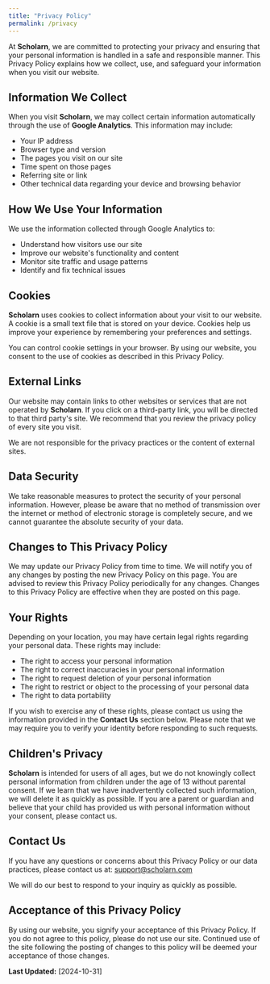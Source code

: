 ```yaml
---
title: "Privacy Policy"
permalink: /privacy
---
```


At **Scholarn**, we are committed to protecting your privacy and ensuring that your personal information is handled in a safe and responsible manner. This Privacy Policy explains how we collect, use, and safeguard your information when you visit our website.

## Information We Collect

When you visit **Scholarn**, we may collect certain information automatically through the use of **Google Analytics**. This information may include:
- Your IP address
- Browser type and version
- The pages you visit on our site
- Time spent on those pages
- Referring site or link
- Other technical data regarding your device and browsing behavior

## How We Use Your Information

We use the information collected through Google Analytics to:
- Understand how visitors use our site
- Improve our website's functionality and content
- Monitor site traffic and usage patterns
- Identify and fix technical issues

## Cookies

**Scholarn** uses cookies to collect information about your visit to our website. A cookie is a small text file that is stored on your device. Cookies help us improve your experience by remembering your preferences and settings.

You can control cookie settings in your browser. By using our website, you consent to the use of cookies as described in this Privacy Policy.

## External Links

Our website may contain links to other websites or services that are not operated by **Scholarn**. If you click on a third-party link, you will be directed to that third party's site. We recommend that you review the privacy policy of every site you visit.

We are not responsible for the privacy practices or the content of external sites.

## Data Security

We take reasonable measures to protect the security of your personal information. However, please be aware that no method of transmission over the internet or method of electronic storage is completely secure, and we cannot guarantee the absolute security of your data.

## Changes to This Privacy Policy

We may update our Privacy Policy from time to time. We will notify you of any changes by posting the new Privacy Policy on this page. You are advised to review this Privacy Policy periodically for any changes. Changes to this Privacy Policy are effective when they are posted on this page.

## Your Rights

Depending on your location, you may have certain legal rights regarding your personal data. These rights may include:
- The right to access your personal information
- The right to correct inaccuracies in your personal information
- The right to request deletion of your personal information
- The right to restrict or object to the processing of your personal data
- The right to data portability

If you wish to exercise any of these rights, please contact us using the information provided in the **Contact Us** section below. Please note that we may require you to verify your identity before responding to such requests.

## Children's Privacy

**Scholarn** is intended for users of all ages, but we do not knowingly collect personal information from children under the age of 13 without parental consent. If we learn that we have inadvertently collected such information, we will delete it as quickly as possible. If you are a parent or guardian and believe that your child has provided us with personal information without your consent, please contact us.

## Contact Us

If you have any questions or concerns about this Privacy Policy or our data practices, please contact us at: [support@scholarn.com](mailto:support@scholarn.com)

We will do our best to respond to your inquiry as quickly as possible.

## Acceptance of this Privacy Policy

By using our website, you signify your acceptance of this Privacy Policy. If you do not agree to this policy, please do not use our site. Continued use of the site following the posting of changes to this policy will be deemed your acceptance of those changes.

**Last Updated:** [2024-10-31]
